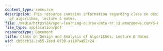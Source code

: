 ```yaml
---
content_type: resource
description: This resource contains information regarding class on design and analysis
  of algorithms, lecture 6 notes.
file: /media/https%3A/open-learning-course-data-rc.s3.amazonaws.com/6-046j-design-and-analysis-of-algorithms-spring-2015/cb55cb123a557eed0738a1187a452c24_MIT6_046JS15_lec06.pdf
file_type: application/pdf
resourcetype: Document
title: Class on Design and Analysis of Algorithms, Lecture 6 Notes
uid: cb55cb12-3a55-7eed-0738-a1187a452c24
---
```

